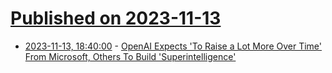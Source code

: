 # [Published on 2023-11-13](index.md)

* [2023-11-13, 18:40:00](https://slashdot.org/story/23/11/13/1556244/openai-expects-to-raise-a-lot-more-over-time-from-microsoft-others-to-build-superintelligence?utm_source=rss1.0mainlinkanon&utm_medium=feed) - [OpenAI Expects 'To Raise a Lot More Over Time' From Microsoft, Others To Build 'Superintelligence'](https://slashdot.org/story/23/11/13/1556244/openai-expects-to-raise-a-lot-more-over-time-from-microsoft-others-to-build-superintelligence?utm_source=rss1.0mainlinkanon&utm_medium=feed)

